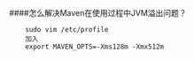 ####怎么解决Maven在使用过程中JVM溢出问题？

        sudo vim /etc/profile
        加入
        export MAVEN_OPTS=-Xms128m -Xmx512m